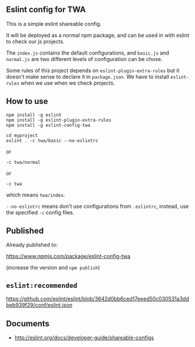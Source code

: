 Eslint config for TWA
---------------------

This is a simple eslint shareable config. 

It will be deployed as a normal npm package, and can be used in with eslint to check our js projects.

The `index.js` contains the default configurations, and `basic.js` and `normal.js` are two different levels of configuration can be chose.

Some rules of this project depends on `eslint-plugin-extra-rules` but it doesn't make sense to declare it in `package.json`. We have to install `eslint-rules` when we use when we check projects.

How to use
----------

```
npm install -g eslint
npm install -g eslint-plugin-extra-rules
npm install -g eslint-config-twa

cd myproject
eslint . -c twa/basic --no-eslintrc
```

or

```
-c twa/normal
```

or

```
-c twa
```

which means `twa/index`.

`--no-eslintrc` means don't use configurations from `.eslintrc`, instead, use the specified `-c` config files.

Published
---------

Already published to: 

https://www.npmjs.com/package/eslint-config-twa

(increase the version and `npm publish`)

`eslint:recommended`
-------------------

https://github.com/eslint/eslint/blob/3642d0bb6ced17eeed50c030531a3ddbeb939f29/conf/eslint.json

Documents
---------

- http://eslint.org/docs/developer-guide/shareable-configs